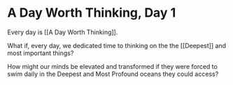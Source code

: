 # A Day Worth Thinking, Day 1

Every day is [[A Day Worth Thinking]]. 

What if, every day, we dedicated time to thinking on the the [[Deepest]] and most important things? 

How might our minds be elevated and transformed if they were forced to swim daily in the Deepest and Most Profound oceans they could access?  